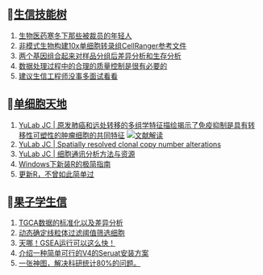 ## 📝[生信技能树](https://github.com/ixxmu/mp_duty/issues?q=label%3A%E7%94%9F%E4%BF%A1%E6%8A%80%E8%83%BD%E6%A0%91+is%3Aclosed)
<!-- 1issueTable -->

1. [生物医药寒冬下那些被裁员的年轻人](https://github.com/ixxmu/mp_duty/issues/4870) 
2. [非模式生物构建10x单细胞转录组CellRanger参考文件](https://github.com/ixxmu/mp_duty/issues/4841) 
3. [两个基因组合起来对样品分组后差异分析和生存分析](https://github.com/ixxmu/mp_duty/issues/4835) 
4. [数据处理过程中的合理的质量控制是很有必要的](https://github.com/ixxmu/mp_duty/issues/4826) 
5. [建议生信工程师没事多面试看看](https://github.com/ixxmu/mp_duty/issues/4803) 
<!-- 1issueTable -->
## 📝[单细胞天地](https://github.com/ixxmu/mp_duty/issues?q=label%3A%E5%8D%95%E7%BB%86%E8%83%9E%E5%A4%A9%E5%9C%B0+is%3Aclosed)
<!-- 2issueTable -->

1. [YuLab JC | 原发肺癌和远处转移的多组学特征描绘揭示了免疫抑制是具有转移性可塑性的肿瘤细胞的共同特征](https://github.com/ixxmu/mp_duty/issues/4864) [![文献解读](https://img.shields.io/github/labels/ixxmu/mp_duty/文献解读)](https://github.com/ixxmu/mp_duty/labels/文献解读)
2. [YuLab JC | Spatially resolved clonal copy number alterations](https://github.com/ixxmu/mp_duty/issues/4815) 
3. [YuLab JC | 细胞通讯分析方法与资源](https://github.com/ixxmu/mp_duty/issues/4776) 
4. [Windows下新装R的极简指南](https://github.com/ixxmu/mp_duty/issues/4626) 
5. [更新R，不曾如此简单过](https://github.com/ixxmu/mp_duty/issues/4625) 
<!-- 2issueTable -->

## 📝[果子学生信](https://github.com/ixxmu/mp_duty/issues?q=label%3A%E6%9E%9C%E5%AD%90%E5%AD%A6%E7%94%9F%E4%BF%A1+is%3Aclosed)
<!-- 3issueTable -->

1. [TGCA数据的标准化以及差异分析](https://github.com/ixxmu/mp_duty/issues/4829) 
2. [动态确定线粒体过滤阈值筛选细胞](https://github.com/ixxmu/mp_duty/issues/4754) 
3. [天哪！GSEA运行可以这么快！](https://github.com/ixxmu/mp_duty/issues/4602) 
4. [介绍一种简单可行的V4的Seruat安装方案](https://github.com/ixxmu/mp_duty/issues/4134) 
5. [一张神图，解决科研统计80%的问题。](https://github.com/ixxmu/mp_duty/issues/4125) 
<!-- 3issueTable -->
